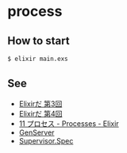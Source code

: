 # process

## How to start

```sh
$ elixir main.exs
```

## See

* [Elixirだ 第3回](http://www.slideshare.net/Joe_noh/elixir-3)
* [Elixirだ 第4回](http://www.slideshare.net/Joe_noh/elixir-04)
* [11 プロセス - Processes - Elixir](http://elixir-ja.sena-net.works/getting_started/11.html)
* [GenServer](http://www.maqcsa.org/elixir/docs/v1.0.0/elixir/GenServer.html)
* [Supervisor.Spec](http://elixir-lang.org/docs/v1.0/elixir/Supervisor.Spec.html)
